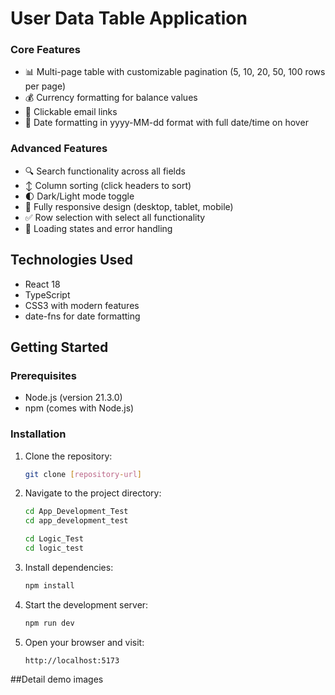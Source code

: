 # User Data Table Application

### Core Features

- 📊 Multi-page table with customizable pagination (5, 10, 20, 50, 100 rows per page)
- 💰 Currency formatting for balance values
- 📧 Clickable email links
- 📅 Date formatting in yyyy-MM-dd format with full date/time on hover

### Advanced Features

- 🔍 Search functionality across all fields
- ↕️ Column sorting (click headers to sort)
- 🌓 Dark/Light mode toggle
- 📱 Fully responsive design (desktop, tablet, mobile)
- ✅ Row selection with select all functionality
- 🔄 Loading states and error handling

## Technologies Used

- React 18
- TypeScript
- CSS3 with modern features
- date-fns for date formatting

## Getting Started

### Prerequisites

- Node.js (version 21.3.0)
- npm (comes with Node.js)

### Installation

1. Clone the repository:

   ```bash
   git clone [repository-url]
   ```

2. Navigate to the project directory:

   ```bash
   cd App_Development_Test
   cd app_development_test
   ```

   ```bash
   cd Logic_Test
   cd logic_test
   ```

3. Install dependencies:
   ```bash
   npm install
   ```
4. Start the development server:
   ```bash
   npm run dev
   ```
5. Open your browser and visit:
   ```
   http://localhost:5173
   ```

##Detail demo images
